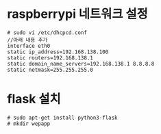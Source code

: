 # raspberrypi 네트워크 설정

```
# sudo vi /etc/dhcpcd.conf
//아래 내용 추가
interface eth0
static ip_address=192.168.138.100
static routers=192.168.138.1
static domain_name_servers=192.168.138.1 8.8.8.8
static netmask=255.255.255.0
```
# flask 설치

```
# sudo apt-get install python3-flask
# mkdir wepapp
```
